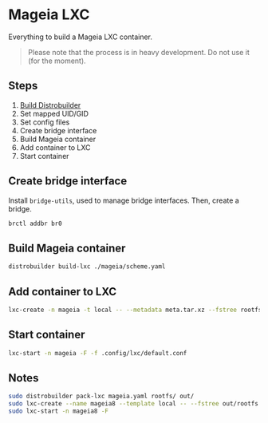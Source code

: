 # Mageia LXC
Everything to build a Mageia LXC container.

> Please note that the process is in heavy development. Do not use it (for the moment).

## Steps
1. [Build Distrobuilder](https://github.com/lxc/distrobuilder#installing-from-source)
2. Set mapped UID/GID
3. Set config files
4. Create bridge interface
5. Build Mageia container
6. Add container to LXC
7. Start container

## Create bridge interface
Install `bridge-utils`, used to manage bridge interfaces.
Then, create a bridge. 
```Bash
brctl addbr br0
```

## Build Mageia container
```Bash
distrobuilder build-lxc ./mageia/scheme.yaml
```

## Add container to LXC
```Bash
lxc-create -n mageia -t local -- --metadata meta.tar.xz --fstree rootfs.tar.xz
```

## Start container
```Bash
lxc-start -n mageia -F -f .config/lxc/default.conf
```

## Notes
```Bash
sudo distrobuilder pack-lxc mageia.yaml rootfs/ out/
sudo lxc-create --name mageia8 --template local -- --fstree out/rootfs.tar.xz --metadata out/meta.tar.xz
sudo lxc-start -n mageia8 -F
```
